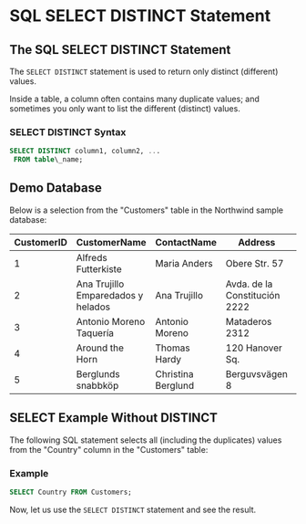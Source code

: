 
SQL SELECT DISTINCT Statement
=============================


The SQL SELECT DISTINCT Statement
---------------------------------


The `SELECT DISTINCT` statement is used to return only distinct 
(different) values.


Inside a table, a column often contains many duplicate values; and sometimes you 
only want to list the different (distinct) values.


### SELECT DISTINCT Syntax




```sql
SELECT DISTINCT column1, column2, ...
 FROM table\_name;

```

Demo Database
-------------


Below is a selection from the "Customers" table in the Northwind sample 
database:





| CustomerID | CustomerName | ContactName | Address | City | PostalCode | Country |
| --- | --- | --- | --- | --- | --- | --- |
| 1 | Alfreds Futterkiste | Maria Anders | Obere Str. 57 | Berlin | 12209 | Germany |
| 2 | Ana Trujillo Emparedados y helados | Ana Trujillo | Avda. de la Constitución 2222 | México D.F. | 05021 | Mexico |
| 3 | Antonio Moreno Taquería | Antonio Moreno | Mataderos 2312 | México D.F. | 05023 | Mexico |
| 4 | Around the Horn | Thomas Hardy | 120 Hanover Sq. | London | WA1 1DP | UK |
| 5 | Berglunds snabbköp | Christina Berglund | Berguvsvägen 8 | Luleå | S-958 22 | Sweden |



SELECT Example Without DISTINCT
-------------------------------


The following SQL statement selects all (including the duplicates) values from the "Country" column in the "Customers" table:



### Example



```sql
SELECT Country FROM Customers;


```


Now, let us use the `SELECT DISTINCT` statement and see the result.


